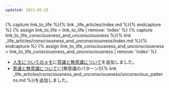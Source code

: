 ```yaml
---
updated: 2021-05-25
---
```

{% capture link_to_life %}{% link _life_articles/index.md %}{% endcapture %}
{% assign link_to_life = link_to_life | remove: 'index' %}
{% capture link_to_life_consciousness_and_unconsciousness %}{% link _life_articles/consciousness_and_unconsciousness/index.md %}{% endcapture %}
{% assign link_to_life_consciousness_and_unconsciousness = link_to_life_consciousness_and_unconsciousness | remove: 'index' %}

- [人生についてのメモ]({{link_to_life}})に[意識と無意識について]({{link_to_life_consciousness_and_unconsciousness}})を追加しました。
- [意識と無意識について]({{link_to_life_consciousness_and_unconsciousness}})に[無意識のパターン]({% link _life_articles/consciousness_and_unconsciousness/unconscious_patterns.md %})を追加しました。